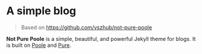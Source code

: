 # A simple blog

> Based on https://github.com/vszhub/not-pure-poole

**Not Pure Poole** is a simple, beautiful, and powerful Jekyll theme for blogs. It is built on [Poole](https://github.com/poole/poole) and [Pure](https://purecss.io/).

 